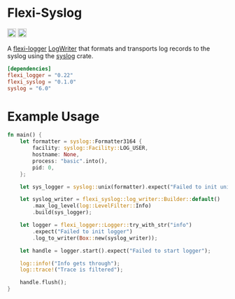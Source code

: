 Flexi-Syslog
============

[<img alt="crates.io" src="https://img.shields.io/crates/v/flexi-syslog.svg?style=for-the-badge&color=fc8d62&logo=rust" height="20">](https://crates.io/crates/flexi-syslog)
[<img alt="docs.rs" src="https://img.shields.io/badge/docs.rs-flexi-syslog?style=for-the-badge&labelColor=555555&logoColor=white&logo=data:image/svg+xml;base64" height="20">](https://docs.rs/flexi-syslog)

A [flexi-logger](https://docs.rs/flexi_logger/0.22.0/flexi_logger/) [LogWriter](https://docs.rs/flexi_logger/0.22.0/flexi_logger/writers/trait.LogWriter.html) that formats and transports log records to the syslog using the [syslog](https://docs.rs/syslog/6.0.1/syslog/index.html) crate.

```toml
[dependencies]
flexi_logger = "0.22"
flexi_syslog = "0.1.0"
syslog = "6.0"
```

# Example Usage

```rust
fn main() {
    let formatter = syslog::Formatter3164 {
        facility: syslog::Facility::LOG_USER,
        hostname: None,
        process: "basic".into(),
        pid: 0,
    };

    let sys_logger = syslog::unix(formatter).expect("Failed to init unix socket");

    let syslog_writer = flexi_syslog::log_writer::Builder::default()
        .max_log_level(log::LevelFilter::Info)
        .build(sys_logger);

    let logger = flexi_logger::Logger::try_with_str("info")
        .expect("Failed to init logger")
        .log_to_writer(Box::new(syslog_writer));

    let handle = logger.start().expect("Failed to start logger");

    log::info!("Info gets through");
    log::trace!("Trace is filtered");

    handle.flush();
}
```
